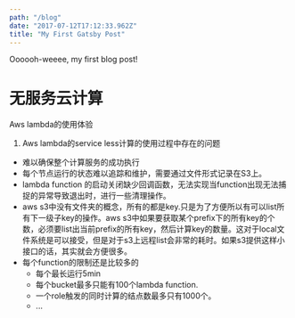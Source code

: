 ```yaml
---
path: "/blog"
date: "2017-07-12T17:12:33.962Z"
title: "My First Gatsby Post"
---
```


Oooooh-weeee, my first blog post!

# 无服务云计算

Aws lambda的使用体验


1. Aws lambda的service less计算的使用过程中存在的问题
  - 难以确保整个计算服务的成功执行
  - 每个节点运行的状态难以追踪和维护，需要通过文件形式记录在S3上。
  - lambda function 的启动关闭缺少回调函数，无法实现当function出现无法捕捉的异常导致退出时，进行一些清理操作。
  - aws s3中没有文件夹的概念，所有的都是key.只是为了方便所以有可以list所有下一级子key的操作。aws s3中如果要获取某个prefix下的所有key的个数，必须要list出当前prefix的所有key，然后计算key的数量。这对于local文件系统是可以接受，但是对于s3上远程list会非常的耗时。如果s3提供这样小接口的话，其实就会方便很多。
  - 每个function的限制还是比较多的
    - 每个最长运行5min
    - 每个bucket最多只能有100个lambda function.
    - 一个role触发的同时计算的结点数最多只有1000个。
    - ...
    
  
   